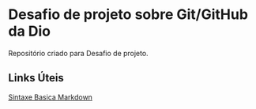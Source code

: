 # Desafio de projeto sobre Git/GitHub da Dio
Repositório criado para Desafio de projeto.

## Links Úteis
[Sintaxe Basica Markdown](https://www.markdownguide.org/basic-syntax/)
